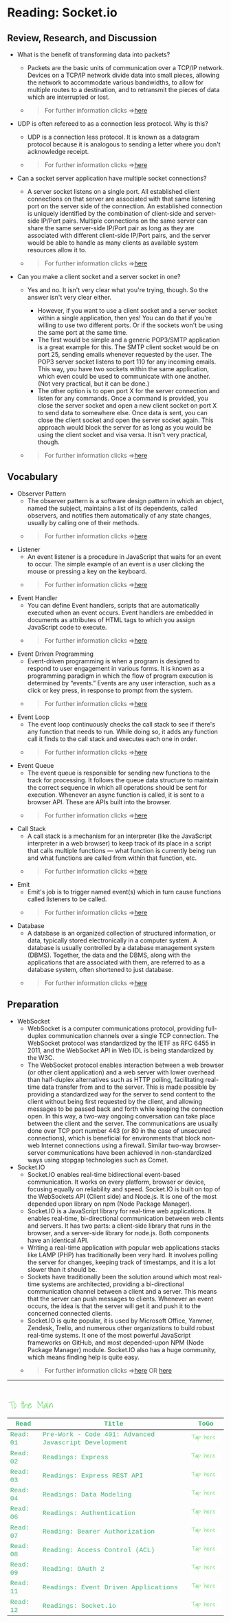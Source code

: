 # Reading: Socket.io

## Review, Research, and Discussion

- What is the benefit of transforming data into packets?
  - Packets are the basic units of communication over a TCP/IP network. Devices on a TCP/IP network divide data into small pieces, allowing the network to accommodate various bandwidths, to allow for multiple routes to a destination, and to retransmit the pieces of data which are interrupted or lost.
  - > For further information clicks =>[here](https://kb.iu.edu/d/anyq)

- UDP is often refereed to as a connection less protocol. Why is this?
  - UDP is a connection less protocol. It is known as a datagram protocol because it is analogous to sending a letter where you don't acknowledge receipt.
  - > For further information clicks =>[here](https://docs.oracle.com/cd/E19620-01/805-4041/6j3r8iu2f/index.html#:~:text=UDP%20is%20a%20connectionless%20protocol,services%20are%20broadcasting%20and%20tftp%20.)

- Can a socket server application have multiple socket connections?
  - A server socket listens on a single port. All established client connections on that server are associated with that same listening port on the server side of the connection. An established connection is uniquely identified by the combination of client-side and server-side IP/Port pairs. Multiple connections on the same server can share the same server-side IP/Port pair as long as they are associated with different client-side IP/Port pairs, and the server would be able to handle as many clients as available system resources allow it to.
  - > For further information clicks =>[here](https://stackoverflow.com/questions/11129212/tcp-can-two-different-sockets-share-a-port/11129641#:~:text=A%20server%20socket%20listens%20on%20a%20single%20port.&text=Multiple%20connections%20on%20the%20same,system%20resources%20allow%20it%20to.)

- Can you make a client socket and a server socket in one?
  - Yes and no. It isn't very clear what you're trying, though. So the answer isn't very clear either.
    - However, if you want to use a client socket and a server socket within a single application, then yes! You can do that if you're willing to use two different ports. Or if the sockets won't be using the same port at the same time.
    - The first would be simple and a generic POP3/SMTP application is a great example for this. The SMTP client socket would be on port 25, sending emails whenever requested by the user. The POP3 server socket listens to port 110 for any incoming emails. This way, you have two sockets within the same application, which even could be used to communicate with one another. (Not very practical, but it can be done.)
    - The other option is to open port X for the server connection and listen for any commands. Once a command is provided, you close the server socket and open a new client socket on port X to send data to somewhere else. Once data is sent, you can close the client socket and open the server socket again. This approach would block the server for as long as you would be using the client socket and visa versa. It isn't very practical, though.

  - > For further information clicks =>[here](https://www.quora.com/Can-you-make-a-client-socket-and-a-server-socket-in-one)


## Vocabulary

- Observer Pattern
  - The observer pattern is a software design pattern in which an object, named the subject, maintains a list of its dependents, called observers, and notifies them automatically of any state changes, usually by calling one of their methods.
  - > For further information clicks =>[here](https://en.wikipedia.org/wiki/Observer_pattern)  
- Listener
  -  An event listener is a procedure in JavaScript that waits for an event to occur. The simple example of an event is a user clicking the mouse or pressing a key on the keyboard.
  - > For further information clicks =>[here](https://www.geeksforgeeks.org/javascript-addeventlistener-with-examples/)
- Event Handler  
  - You can define Event handlers, scripts that are automatically executed when an event occurs. Event handlers are embedded in documents as attributes of HTML tags to which you assign JavaScript code to execute.
  - > For further information clicks =>[here](http://home.ubalt.edu/abento/701/javascript/eventehand.html)
- Event Driven Programming
  - Event-driven programming is when a program is designed to respond to user engagement in various forms. It is known as a programming paradigm in which the flow of program execution is determined by “events.” Events are any user interaction, such as a click or key press, in response to prompt from the system.
  - > For further information clicks =>[here](https://www.edgetechacademy.edu/career-training-programs/technology/#:~:text=Simply%20put%2C%20event%2Ddriven%20programming,to%20prompt%20from%20the%20system.)  
- Event Loop
  - The event loop continuously checks the call stack to see if there's any function that needs to run. While doing so, it adds any function call it finds to the call stack and executes each one in order.
  - > For further information clicks =>[here](https://flaviocopes.com/javascript-event-loop/#:~:text=The%20event%20loop%20continuously%20checks,executes%20each%20one%20in%20order.)
- Event Queue 
  - The event queue is responsible for sending new functions to the track for processing. It follows the queue data structure to maintain the correct sequence in which all operations should be sent for execution. Whenever an async function is called, it is sent to a browser API. These are APIs built into the browser.
  - > For further information clicks =>[here](https://www.educative.io/edpresso/what-is-an-event-loop-in-javascript)
- Call Stack
  - A call stack is a mechanism for an interpreter (like the JavaScript interpreter in a web browser) to keep track of its place in a script that calls multiple functions — what function is currently being run and what functions are called from within that function, etc.
  - > For further information clicks =>[here](https://developer.mozilla.org/en-US/docs/Glossary/Call_stack)  
- Emit
  - Emit's job is to trigger named event(s) which in turn cause functions called listeners to be called.
  - > For further information clicks =>[here](https://stackoverflow.com/questions/32246262/what-is-emit-javascript-function)
- Database
  - A database is an organized collection of structured information, or data, typically stored electronically in a computer system. A database is usually controlled by a database management system (DBMS). Together, the data and the DBMS, along with the applications that are associated with them, are referred to as a database system, often shortened to just database.
  - > For further information clicks =>[here](https://www.oracle.com/database/what-is-database/)

## Preparation

- WebSocket
  - WebSocket is a computer communications protocol, providing full-duplex communication channels over a single TCP connection. The WebSocket protocol was standardized by the IETF as RFC 6455 in 2011, and the WebSocket API in Web IDL is being standardized by the W3C.
  - The WebSocket protocol enables interaction between a web browser (or other client application) and a web server with lower overhead than half-duplex alternatives such as HTTP polling, facilitating real-time data transfer from and to the server. This is made possible by providing a standardized way for the server to send content to the client without being first requested by the client, and allowing messages to be passed back and forth while keeping the connection open. In this way, a two-way ongoing conversation can take place between the client and the server. The communications are usually done over TCP port number 443 (or 80 in the case of unsecured connections), which is beneficial for environments that block non-web Internet connections using a firewall. Similar two-way browser-server communications have been achieved in non-standardized ways using stopgap technologies such as Comet.
- Socket.IO
    - Socket.IO enables real-time bidirectional event-based communication. It works on every platform, browser or device, focusing equally on reliability and speed. Socket.IO is built on top of the WebSockets API (Client side) and Node.js. It is one of the most depended upon library on npm (Node Package Manager).
    - Socket.IO is a JavaScript library for real-time web applications. It enables real-time, bi-directional communication between web clients and servers. It has two parts: a client-side library that runs in the browser, and a server-side library for node.js. Both components have an identical API.
    - Writing a real-time application with popular web applications stacks like LAMP (PHP) has traditionally been very hard. It involves polling the server for changes, keeping track of timestamps, and it is a lot slower than it should be.
    - Sockets have traditionally been the solution around which most real-time systems are architected, providing a bi-directional communication channel between a client and a server. This means that the server can push messages to clients. Whenever an event occurs, the idea is that the server will get it and push it to the concerned connected clients.
    - Socket.IO is quite popular, it is used by Microsoft Office, Yammer, Zendesk, Trello, and numerous other organizations to build robust real-time systems. It one of the most powerful JavaScript frameworks on GitHub, and most depended-upon NPM (Node Package Manager) module. Socket.IO also has a huge community, which means finding help is quite easy.
  - > For further information clicks =>[here](https://en.wikipedia.org/wiki/WebSocket) OR [here](https://www.tutorialspoint.com/socket.io/socket.io_overview.htm)


---
<br>

[<img src="assets/main.gif">](README)
<br>

| <span style="font-family:Courier New; font-size:15px;color:rgb(60, 179, 113)"> **Read** </span> |  <span style="font-family:Courier New; font-size:15px;color:rgb(60, 179, 113)"> **Title** </span>  |   <span style="font-family:Courier New; font-size:15px;color:rgb(60, 179, 113)"> **ToGo** </span>  |
| ----------- | ----------- | ----------- |
| <span style="font-family:Courier New; font-size:15px;color:rgb(60, 179, 113)"> Read: 01 </span>      | <span style="font-family:Courier New; font-size:15px;color:rgb(60, 179, 113)">Pre-Work - Code 401: Advanced Javascript Development</span>       |[<img src="assets/taphere.gif">](class-01)|
| <span style="font-family:Courier New; font-size:15px;color:rgb(60, 179, 113)"> Read: 02 </span>      | <span style="font-family:Courier New; font-size:15px;color:rgb(60, 179, 113)">Readings: Express</span>       |[<img src="assets/taphere.gif">](class-02)|
| <span style="font-family:Courier New; font-size:15px;color:rgb(60, 179, 113)"> Read: 03 </span>      | <span style="font-family:Courier New; font-size:15px;color:rgb(60, 179, 113)">Readings: Express REST API</span>       |[<img src="assets/taphere.gif">](class-03)|
| <span style="font-family:Courier New; font-size:15px;color:rgb(60, 179, 113)"> Read: 04 </span>      | <span style="font-family:Courier New; font-size:15px;color:rgb(60, 179, 113)">Readings: Data Modeling</span>       |[<img src="assets/taphere.gif">](class-04)|
| <span style="font-family:Courier New; font-size:15px;color:rgb(60, 179, 113)"> Read: 06 </span>      | <span style="font-family:Courier New; font-size:15px;color:rgb(60, 179, 113)">Readings: Authentication</span>       |[<img src="assets/taphere.gif">](class-06)|
| <span style="font-family:Courier New; font-size:15px;color:rgb(60, 179, 113)"> Read: 07 </span>      | <span style="font-family:Courier New; font-size:15px;color:rgb(60, 179, 113)">Reading: Bearer Authorization</span>       |[<img src="assets/taphere.gif">](class-07)|
| <span style="font-family:Courier New; font-size:15px;color:rgb(60, 179, 113)"> Read: 08 </span>      | <span style="font-family:Courier New; font-size:15px;color:rgb(60, 179, 113)">Reading: Access Control (ACL)</span>       |[<img src="assets/taphere.gif">](class-08)|
| <span style="font-family:Courier New; font-size:15px;color:rgb(60, 179, 113)"> Read: 09 </span>      | <span style="font-family:Courier New; font-size:15px;color:rgb(60, 179, 113)">Reading: OAuth 2</span>       |[<img src="assets/taphere.gif">](class-09)|
| <span style="font-family:Courier New; font-size:15px;color:rgb(60, 179, 113)"> Read: 11 </span>      | <span style="font-family:Courier New; font-size:15px;color:rgb(60, 179, 113)">Readings: Event Driven Applications</span>       |[<img src="assets/taphere.gif">](class-11)|
| <span style="font-family:Courier New; font-size:15px;color:rgb(60, 179, 113)"> Read: 12 </span>      | <span style="font-family:Courier New; font-size:15px;color:rgb(60, 179, 113)">Readings: Socket.io</span>       |[<img src="assets/taphere.gif">](class-12)|